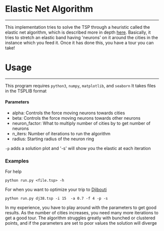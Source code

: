 # Elastic Net Algorithm
---
This implementation tries to solve the TSP through a heuristic called the 
elastic net algorithm, which is described more in depth [here](http://www.iro.umontreal.ca/~dift6751/paper_potvin_nn_tsp.pdf). Basically, it tries to stretch an elastic band having 'neurons' on it around the cities in the instance which you feed it. Once it has done this, you have a tour you can take! 

# Usage
---
This program requires `python3`, `numpy`, `matplotlib`, and `seaborn`
It takes files in the TSPLIB format
#### Parameters
+ alpha: Controls the force moving neurons towards cities
+ beta: Controls the force moving neurons towards other neurons
+ neuron_factor: What to multiply number of cities by to get number of neurons
+ n_iters: Number of iterations to run the algorithm
+ radius: Starting radius of the neuron ring 

`-p` adds a solution plot and '-s' will show you the elastic at each iteration

### Examples
For help
```
python run.py <file.tsp> -h 
```
For when you want to optimize your trip to [Djibouti](https://en.wikipedia.org/wiki/Djibouti)
```
python run.py dj38.tsp -i 15  -a 0.7 -f 4 -p -s
```

In my experience, you have to play around with the parameters to get good results. As the number of cities increases, you need many more iterations to get a good tour. The algorithm struggles greatly with bunched or clustered points, and if the parameters are set to poor values the solution will diverge
